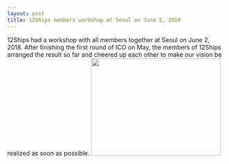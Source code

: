 ```yaml
---
layout: post
title: 12Ships members workshop at Seoul on June 2, 2018
---
```

12Ships had a workshop with all members together at Seoul on June 2, 2018.
After finishing the first round of ICO on May, the members of 12Ships arranged the result so far and cheered up each other to make our vision be realized as soon as possible.
<img class="alignnone size-medium wp-image-1357" src="https://12ships.com/wp-content/uploads/2018/07/20180602_175741-300x225.jpg" alt="" width="300" height="225" />
